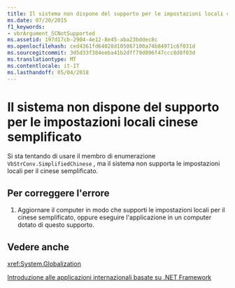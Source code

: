 ```yaml
---
title: Il sistema non dispone del supporto per le impostazioni locali cinese semplificato
ms.date: 07/20/2015
f1_keywords:
- vbrArgument_SCNotSupported
ms.assetid: 197d17cb-2904-4e12-8e45-aba23bddec8c
ms.openlocfilehash: ced4361fd64028d105067100a74b84971c6f031d
ms.sourcegitcommit: 3d5d33f384eeba41b2dff79d096f47ccc8d8f03d
ms.translationtype: MT
ms.contentlocale: it-IT
ms.lasthandoff: 05/04/2018
---
```

# <a name="this-system-does-not-contain-support-for-the-simplifiedchinese-locale"></a>Il sistema non dispone del supporto per le impostazioni locali cinese semplificato
Si sta tentando di usare il membro di enumerazione `VbStrConv.SimplifiedChinese` , ma il sistema non supporta le impostazioni locali per il cinese semplificato.  
  
## <a name="to-correct-this-error"></a>Per correggere l'errore  
  
1.  Aggiornare il computer in modo che supporti le impostazioni locali per il cinese semplificato, oppure eseguire l'applicazione in un computer dotato di questo supporto.  
  
## <a name="see-also"></a>Vedere anche  
 <xref:System.Globalization>  
   
 [Introduzione alle applicazioni internazionali basate su .NET Framework](/visualstudio/ide/introduction-to-international-applications-based-on-the-dotnet-framework)
